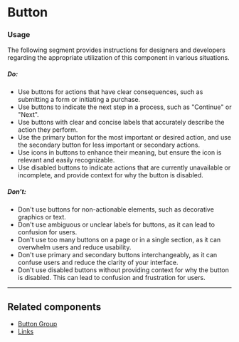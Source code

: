 # Button

<TableOfContents></TableOfContents>

### Usage

The following segment provides instructions for designers and developers regarding the appropriate utilization of this
component in various situations.

##### Do:

- Use buttons for actions that have clear consequences, such as submitting a form or initiating a purchase.
- Use buttons to indicate the next step in a process, such as "Continue" or "Next".
- Use buttons with clear and concise labels that accurately describe the action they perform.
- Use the primary button for the most important or desired action, and use the secondary button for less important or
  secondary actions.
- Use icons in buttons to enhance their meaning, but ensure the icon is relevant and easily recognizable.
- Use disabled buttons to indicate actions that are currently unavailable or incomplete, and provide context for why the
  button is disabled.

##### Don’t:

- Don't use buttons for non-actionable elements, such as decorative graphics or text.
- Don't use ambiguous or unclear labels for buttons, as it can lead to confusion for users.
- Don't use too many buttons on a page or in a single section, as it can overwhelm users and reduce usability.
- Don't use primary and secondary buttons interchangeably, as it can confuse users and reduce the clarity of your
  interface.
- Don't use disabled buttons without providing context for why the button is disabled. This can lead to confusion and
  frustration for users.

---

## Related components

- [Button Group](components/button-group)
- [Links](components/link)
